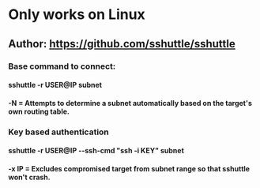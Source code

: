 # Only works on Linux

## Author: https://github.com/sshuttle/sshuttle

### Base command to connect:

#### sshuttle -r USER@IP subnet

#### -N = Attempts to determine a subnet automatically based on the target's own routing table.

### Key based authentication

#### sshuttle -r USER@IP --ssh-cmd "ssh -i KEY" subnet

#### -x IP = Excludes compromised target from subnet range so that sshuttle won't crash.
